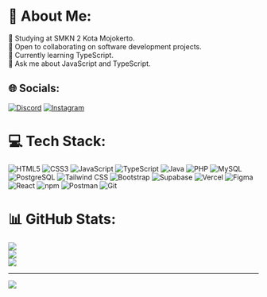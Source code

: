 # 💫 About Me:
🔭 Studying at SMKN 2 Kota Mojokerto.<br>
👯 Open to collaborating on software development projects.<br>
🌱 Currently learning TypeScript.<br>
💬 Ask me about JavaScript and TypeScript.<br>

## 🌐 Socials:
[![Discord](https://img.shields.io/badge/Discord-%237289DA.svg?logo=discord&logoColor=white)](https://discord.gg/discordapp.com/users/rezzjago8607)
[![Instagram](https://img.shields.io/badge/Instagram-%23E4405F.svg?logo=Instagram&logoColor=white)](https://instagram.com/instagram.com/rzghytsfkr)

# 💻 Tech Stack:
![HTML5](https://img.shields.io/badge/html5-%23E34F26.svg?style=for-the-badge&logo=html5&logoColor=white) 
![CSS3](https://img.shields.io/badge/css3-%231572B6.svg?style=for-the-badge&logo=css3&logoColor=white) 
![JavaScript](https://img.shields.io/badge/javascript-%23323330.svg?style=for-the-badge&logo=javascript&logoColor=%23F7DF1E) 
![TypeScript](https://img.shields.io/badge/typescript-%23007ACC.svg?style=for-the-badge&logo=typescript&logoColor=white)
![Java](https://img.shields.io/badge/java-%23ED8B00.svg?style=for-the-badge&logo=java&logoColor=white)
![PHP](https://img.shields.io/badge/php-%23777BB4.svg?style=for-the-badge&logo=php&logoColor=white)
![MySQL](https://img.shields.io/badge/mysql-%2300000f.svg?style=for-the-badge&logo=mysql&logoColor=white) 
![PostgreSQL](https://img.shields.io/badge/PostgreSQL-316192?style=for-the-badge&logo=postgresql&logoColor=white)
![Tailwind CSS](https://img.shields.io/badge/tailwindcss-%2338B2AC.svg?style=for-the-badge&logo=tailwind-css&logoColor=white)
![Bootstrap](https://img.shields.io/badge/bootstrap-%23563D7C.svg?style=for-the-badge&logo=bootstrap&logoColor=white) 
![Supabase](https://img.shields.io/badge/Supabase-3548C5?style=for-the-badge&logo=Supabase&logoColor=white) 
![Vercel](https://img.shields.io/badge/Vercel-%23000000.svg?style=for-the-badge&logo=Vercel&logoColor=white)
![Figma](https://img.shields.io/badge/figma-%23F24E1E.svg?style=for-the-badge&logo=figma&logoColor=white) 
![React](https://img.shields.io/badge/react-%2320232a.svg?style=for-the-badge&logo=react&logoColor=%2361DAFB)
![npm](https://img.shields.io/badge/npm-%23000000.svg?style=for-the-badge&logo=npm&logoColor=white)
![Postman](https://img.shields.io/badge/Postman-FF6C37?style=for-the-badge&logo=postman&logoColor=white)
![Git](https://img.shields.io/badge/git-%23F05033.svg?style=for-the-badge&logo=git&logoColor=white)

# 📊 GitHub Stats:
![](https://github-readme-stats.vercel.app/api?username=SUPERREZZ&theme=bear&hide_border=true&include_all_commits=false&count_private=true)<br/>
![](https://github-readme-streak-stats.herokuapp.com/?user=SUPERREZZ&theme=bear&hide_border=true)<br/>
![](https://github-readme-stats.vercel.app/api/top-langs/?username=SUPERREZZ&theme=bear&hide_border=true&include_all_commits=false&count_private=true&layout=compact)

---
[![](https://visitcount.itsvg.in/api?id=SUPERREZZ&icon=7&color=0)](https://visitcount.itsvg.in)

